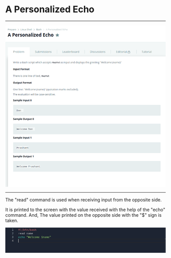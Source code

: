 # A Personalized Echo

---

![A_Personalized_Echo1.png](https://github.com/yildizzeynep/hackkerrank/blob/main/LINUX-SHELL/Bash/3_A-Personalized-Echo/img/A_Personalized_Echo1.png)

---

The "read" command is used when receiving input from the opposite side.

It is printed to the screen with the value received with the help of the "echo" command.
And, The value printed on the opposite side with the "$" sign is taken.

![A_Personalized_Echo2.png](https://github.com/yildizzeynep/hackkerrank/blob/main/LINUX-SHELL/Bash/3_A-Personalized-Echo/img/A_Personalized_Echo2.png)
